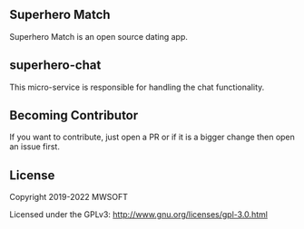 ## Superhero Match
Superhero Match is an open source dating app.

## superhero-chat
This micro-service is responsible for handling the chat functionality. 

## Becoming Contributor
If you want to contribute, just open a PR or if it is a bigger change then open an issue first.

## License
Copyright 2019-2022 MWSOFT

Licensed under the GPLv3: http://www.gnu.org/licenses/gpl-3.0.html